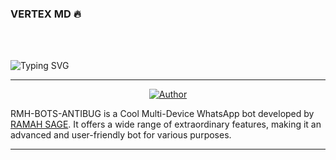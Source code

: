 ### VERTEX MD 🔥
<br>
<br>


![Typing SVG](https://readme-typing-svg.demolab.com?font=TIMES-NEW-ROMAN&size=50&pause=1000&color=A93226&center=true&width=900&height=100&lines=THIS-IS%20VERTEX-MD;%20Multi-Device%20WhatsApp%20Bot;%20DEVELOPED%20BY%20RAMADHAN%20ALPHA)
<p align="center">

  

--------

<p align="center">
<a href="https://github.com/BadtechRamadhan"><img title="Author" src="https://files.catbox.moe/hsi1o1.jpg?style=for-the-badge&logo=github"></a>

RMH-BOTS-ANTIBUG  is a Cool Multi-Device WhatsApp bot developed by [RAMAH SAGE](https://github.com/BadtechRamadhan). It offers a wide range of extraordinary features, making it an advanced and user-friendly bot for various purposes.

--------
